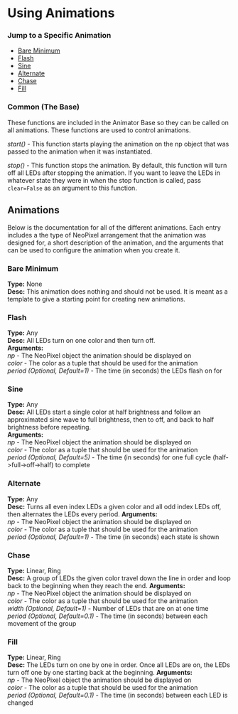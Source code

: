 # Using Animations
### Jump to a Specific Animation
- [Bare Minimum](#Bare-Minimum)
- [Flash](#Flash)
- [Sine](#Sine)
- [Alternate](#Alternate)
- [Chase](#Chase)
- [Fill](#Fill)

### Common (The Base)
These functions are included in the Animator Base so they can be called on all animations.
These functions are used to control animations.

*start()* - This function starts playing the animation on the np object that was
passed to the animation when it was instantiated.

*stop()* - This function stops the animation.  By default, this function will turn
off all LEDs after stopping the animation.  If you want to leave the LEDs in
whatever state they were in when the stop function is called, pass
`clear=False` as an argument to this function.

## Animations
Below  is the documentation for all of the different animations.  Each entry includes
a the type of NeoPixel arrangement that the animation was designed for, a short
description of the animation, and the arguments that can be used to configure the
animation when you create it.
### Bare Minimum
**Type:** None  
**Desc:** This animation does nothing and should not be used.  It is meant as a
template to give a starting point for creating new animations.

### Flash
**Type:** Any  
**Desc:** All LEDs turn on one color and then turn off.  
**Arguments:**  
  *np* - The NeoPixel object the animation should be displayed on  
  *color* - The color as a tuple that should be used for the animation  
   *period (Optional, Default=1)* - The time (in seconds) the LEDs flash on for

### Sine
**Type:** Any  
**Desc:** All LEDs start a single color at half brightness and follow an approximated
sine wave to full brightness, then to off, and back to half brightness before repeating.  
**Arguments:**  
  *np* - The NeoPixel object the animation should be displayed on  
  *color* - The color as a tuple that should be used for the animation  
  *period (Optional, Default=5)* - The time (in seconds) for one full cycle
  (half->full->off->half) to complete

### Alternate
**Type:** Any  
**Desc:** Turns all even index LEDs a given color and all odd index LEDs off, then
alternates the LEDs every period.
**Arguments:**  
  *np* - The NeoPixel object the animation should be displayed on  
  *color* - The color as a tuple that should be used for the animation  
  *period (Optional, Default=1)* - The time (in seconds) each state is shown

### Chase
**Type:** Linear, Ring  
**Desc:** A group of LEDs the given color travel down the line in order and
loop back to the beginning when they reach the end.
**Arguments:**  
  *np* - The NeoPixel object the animation should be displayed on  
  *color* - The color as a tuple that should be used for the animation  
  *width (Optional, Default=1)* - Number of LEDs that are on at one time  
  *period (Optional, Default=0.1)* - The time (in seconds) between each movement
of the group

### Fill
**Type:** Linear, Ring  
**Desc:** The LEDs turn on one by one in order.  Once all LEDs are on, the LEDs
turn off one by one starting back at the beginning.
**Arguments:**  
  *np* - The NeoPixel object the animation should be displayed on  
  *color* - The color as a tuple that should be used for the animation  
  *period (Optional, Default=0.1)* - The time (in seconds) between each LED is changed
